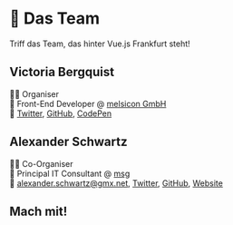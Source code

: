 # :dancers: Das Team

Triff das Team, das hinter Vue.js Frankfurt steht!

## Victoria Bergquist

:sassy_woman: Organiser</br>
:office: Front-End Developer @ [melsicon GmbH](https://melsicon.de)</br>
:love_letter: [Twitter](https://twitter.com/vicbergquist), [GitHub](https://github.com/vicbergquist), [CodePen](https://codepen.io/vicbergquist)

## Alexander Schwartz

:sassy_man: Co-Organiser</br>
:office: Principal IT Consultant @ [msg](https://www.msg.group)</br>
:love_letter: [alexander.schwartz@gmx.net](mailto:alexander.schwartz@gmx.net), [Twitter](https://twitter.com/ahus1de), [GitHub](https://github.com/ahus1), [Website](https://www.ahus1.de)

## Mach mit!
